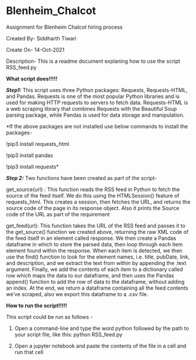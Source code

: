 # Blenheim_Chalcot
Assignment for Blenheim Chalcot hiring process

Created By- Siddharth Tiwari

Create On- 14-Oct-2021

Description- This is a readme document explaning how to use the script RSS_feed.py

**What script does!!!!!**

***Step1:***
This script uses three Python packages: Requests, Requests-HTML, and Pandas. Requests is one of the most popular Python libraries and is used for making HTTP requests to servers to fetch data. Requests-HTML is a web scraping library that combines Requests with the Beautiful Soup parsing package, while Pandas is used for data storage and manipulation.

*If the above packages are not installed use below commands to install the packages-

!pip3 install requests_html

!pip3 install pandas

!pip3 install requests*

***Step 2:***
Two functions have been created as part of the script-

get_source(url) : This function reads the RSS feed in Python to fetch the source of the feed itself. We do this using the HTMLSession() feature of requests_html. This creates a session, then fetches the URL, and returns the source code of the page in its response object. Also it prints the Source code of the URL as part of the requirement

get_feed(url): This function takes the URL of the RSS feed and passes it to the get_source() function we created above, returning the raw XML code of the feed itself in an element called response. We then create a Pandas dataframe in which to store the parsed data, then loop through each item element found within the response. When each item is detected, we then use the find() function to look for the element names, i.e. title, pubDate, link, and description, and we extract the text from within by appending the .text argument.
Finally, we add the contents of each item to a dictionary called row which maps the data to our dataframe, and then uses the Pandas append() function to add the row of data to the dataframe, without adding an index. At the end, we return a dataframe containing all the feed contents we’ve scraped, also we export this dataframe to a .csv file.


**How to run the script!!!!!**

This script could be run as follows -

1. Open a command-line and type the word python followed by the path to your script file, like this:
python RSS_feed.py

2. Open a jupyter notebook and paste the contents of the file in a cell and run that cell



